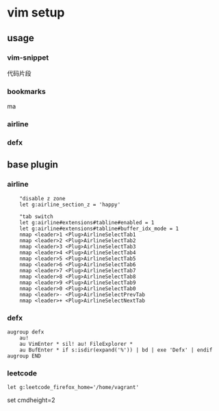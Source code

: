 # vim setup
## usage
### vim-snippet
代码片段
### bookmarks
ma
### airline

### defx

## base plugin
### airline
```vimscript
    "disable z zone
    let g:airline_section_z = 'happy'

    "tab switch
    let g:airline#extensions#tabline#enabled = 1
    let g:airline#extensions#tabline#buffer_idx_mode = 1
    nmap <leader>1 <Plug>AirlineSelectTab1
    nmap <leader>2 <Plug>AirlineSelectTab2
    nmap <leader>3 <Plug>AirlineSelectTab3
    nmap <leader>4 <Plug>AirlineSelectTab4
    nmap <leader>5 <Plug>AirlineSelectTab5
    nmap <leader>6 <Plug>AirlineSelectTab6
    nmap <leader>7 <Plug>AirlineSelectTab7
    nmap <leader>8 <Plug>AirlineSelectTab8
    nmap <leader>9 <Plug>AirlineSelectTab9
    nmap <leader>0 <Plug>AirlineSelectTab0
    nmap <leader>- <Plug>AirlineSelectPrevTab
    nmap <leader>+ <Plug>AirlineSelectNextTab
```

### defx
```vimscript
augroup defx
    au!
    au VimEnter * sil! au! FileExplorer *
    au BufEnter * if s:isdir(expand('%')) | bd | exe 'Defx' | endif
augroup END
```

### leetcode
```vimscript
let g:leetcode_firefox_home='/home/vagrant'
```

set cmdheight=2